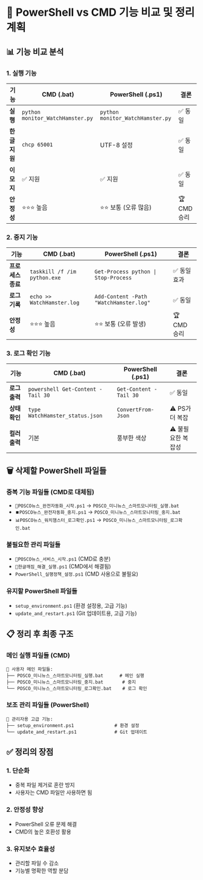 # 🧹 PowerShell vs CMD 기능 비교 및 정리 계획

## 📊 **기능 비교 분석**

### **1. 실행 기능**
| 기능 | CMD (.bat) | PowerShell (.ps1) | 결론 |
|------|------------|-------------------|------|
| **실행** | `python monitor_WatchHamster.py` | `python monitor_WatchHamster.py` | ✅ 동일 |
| **한글 지원** | `chcp 65001` | UTF-8 설정 | ✅ 동일 |
| **이모지** | ✅ 지원 | ✅ 지원 | ✅ 동일 |
| **안정성** | ⭐⭐⭐ 높음 | ⭐⭐ 보통 (오류 많음) | 🏆 CMD 승리 |

### **2. 중지 기능**
| 기능 | CMD (.bat) | PowerShell (.ps1) | 결론 |
|------|------------|-------------------|------|
| **프로세스 종료** | `taskkill /f /im python.exe` | `Get-Process python \| Stop-Process` | ✅ 동일 효과 |
| **로그 기록** | `echo >> WatchHamster.log` | `Add-Content -Path "WatchHamster.log"` | ✅ 동일 |
| **안정성** | ⭐⭐⭐ 높음 | ⭐⭐ 보통 (오류 발생) | 🏆 CMD 승리 |

### **3. 로그 확인 기능**
| 기능 | CMD (.bat) | PowerShell (.ps1) | 결론 |
|------|------------|-------------------|------|
| **로그 출력** | `powershell Get-Content -Tail 30` | `Get-Content -Tail 30` | ✅ 동일 |
| **상태 확인** | `type WatchHamster_status.json` | `ConvertFrom-Json` | ⚠️ PS가 더 복잡 |
| **컬러 출력** | 기본 | 풍부한 색상 | ⚠️ 불필요한 복잡성 |

## 🗑️ **삭제할 PowerShell 파일들**

### **중복 기능 파일들 (CMD로 대체됨)**
- `🚀POSCO뉴스_완전자동화_시작.ps1` → `POSCO_미니뉴스_스마트모니터링_실행.bat`
- `⏹️POSCO뉴스_완전자동화_중지.ps1` → `POSCO_미니뉴스_스마트모니터링_중지.bat`
- `📊POSCO뉴스_워치햄스터_로그확인.ps1` → `POSCO_미니뉴스_스마트모니터링_로그확인.bat`

### **불필요한 관리 파일들**
- `🔧POSCO뉴스_서비스_시작.ps1` (CMD로 충분)
- `🔧한글깨짐_해결_실행.ps1` (CMD에서 해결됨)
- `PowerShell_실행정책_설정.ps1` (CMD 사용으로 불필요)

### **유지할 PowerShell 파일들**
- `setup_environment.ps1` (환경 설정용, 고급 기능)
- `update_and_restart.ps1` (Git 업데이트용, 고급 기능)

## 📋 **정리 후 최종 구조**

### **메인 실행 파일들 (CMD)**
```
🚀 사용자 메인 파일들:
├── POSCO_미니뉴스_스마트모니터링_실행.bat      # 메인 실행
├── POSCO_미니뉴스_스마트모니터링_중지.bat       # 중지
└── POSCO_미니뉴스_스마트모니터링_로그확인.bat    # 로그 확인
```

### **보조 관리 파일들 (PowerShell)**
```
🔧 관리자용 고급 기능:
├── setup_environment.ps1               # 환경 설정
└── update_and_restart.ps1              # Git 업데이트
```

## ✅ **정리의 장점**

### **1. 단순화**
- 중복 파일 제거로 혼란 방지
- 사용자는 CMD 파일만 사용하면 됨

### **2. 안정성 향상**
- PowerShell 오류 문제 해결
- CMD의 높은 호환성 활용

### **3. 유지보수 효율성**
- 관리할 파일 수 감소
- 기능별 명확한 역할 분담